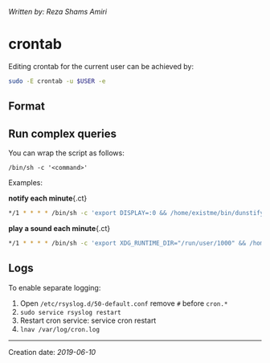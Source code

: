 _Written by: Reza Shams Amiri_
# crontab
Editing crontab for the current user can be achieved by:
``` sh
sudo -E crontab -u $USER -e
```
## Format

## Run complex queries
You can wrap the script as follows:
```
/bin/sh -c '<command>'
```
Examples:

__notify each minute__{.ct}
``` sh
*/1 * * * * /bin/sh -c 'export DISPLAY=:0 && /home/existme/bin/dunstify -p "Runs each minutes" "... $(date)" -i "done-38"'
```
__play a sound each minute__{.ct}
``` sh
*/1 * * * * /bin/sh -c 'export XDG_RUNTIME_DIR="/run/user/1000" && /home/existme/bin/,ding'
```

## Logs
To enable separate logging:

1. Open `/etc/rsyslog.d/50-default.conf` remove `#` before `cron.*`
2. `sudo service rsyslog restart`
3. Restart cron service: service cron restart
4. `lnav /var/log/cron.log`

* * *
Creation date: _2019-06-10_
